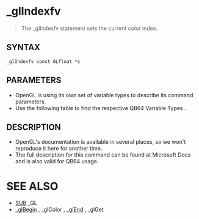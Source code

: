 # _glIndexfv
> The _glIndexfv statement sets the current color index.

## SYNTAX
`_glIndexfv const GLfloat *c`

## PARAMETERS
* OpenGL is using its own set of variable types to describe its command parameters.
* Use the following table to find the respective QB64 Variable Types .


## DESCRIPTION
* OpenGL's documentation is available in several places, so we won't reproduce it here for another time.
* The full description for this command can be found at Microsoft Docs and is also valid for QB64 usage.


# SEE ALSO
* [SUB](SUB.md) _GL
* [_glBegin](_glBegin.md) , _glColor , [_glEnd](_glEnd.md) , _glGet

